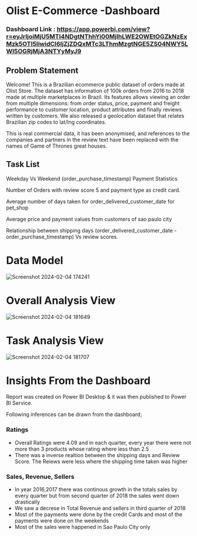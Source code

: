 # Olist E-Commerce -Dashboard

### Dashboard Link : https://app.powerbi.com/view?r=eyJrIjoiMjU5MTI4NDgtNThhYi00MjlhLWE2OWEtOGZkNzExMzk5OTI5IiwidCI6IjZjZDQxMTc3LThmMzgtNGE5ZS04NWY5LWI5OGRjMjA3NTYyMyJ9

## Problem Statement

Welcome! This is a Brazilian ecommerce public dataset of orders made at Olist Store. The dataset has information of 100k orders from 2016 to 2018 made at multiple marketplaces in Brazil. Its features allows viewing an order from multiple dimensions: from order status, price, payment and freight performance to customer location, product attributes and finally reviews written by customers. We also released a geolocation dataset that relates Brazilian zip codes to lat/lng coordinates.

This is real commercial data, it has been anonymised, and references to the companies and partners in the review text have been replaced with the names of Game of Thrones great houses.


## Task List
Weekday Vs Weekend (order_purchase_timestamp) Payment Statistics

Number of Orders with review score 5 and payment type as credit card.

Average number of days taken for order_delivered_customer_date for pet_shop

Average price and payment values from customers of sao paulo city

Relationship between shipping days (order_delivered_customer_date - order_purchase_timestamp) Vs review scores.


# Data Model

![Screenshot 2024-02-04 174241](https://github.com/Ad1tyaBhardwaj19/Olist_Ecommerce_Analysis/assets/158819480/be0eb29d-f53d-4e84-b722-331dff95656c)


 
 # Overall Analysis View

 
![Screenshot 2024-02-04 181649](https://github.com/Ad1tyaBhardwaj19/Olist_Ecommerce_Analysis/assets/158819480/dd00a584-c084-451b-9d6e-db45ec5e68b0)


# Task Analysis View

![Screenshot 2024-02-04 181707](https://github.com/Ad1tyaBhardwaj19/Olist_Ecommerce_Analysis/assets/158819480/652d3507-8442-4bbc-96c7-1dbd5b53e95d)



# Insights From the Dashboard 

Report was created on Power BI Desktop & it was then published to Power BI Service.

Following inferences can be drawn from the dashboard;

###  Ratings
 - Overall Ratings were 4.09 and in each quarter, every year there were not more than 3 products whose rating where less than 2.5
 - There was a inverse realtion between the shipping days and Review Score. The Reiews were less where the shipping time taken was higher 

### Sales, Revenue, Sellers
- In year 2016,2017 there was continous growth in the totals sales by every quarter but from second quarter of 2018 the sales went down drastically
- We saw a decrese in Total Revenue and sellers in third quarter of 2018 
- Most of the payments were done by the credit Cards and most of the payments were done on the weekends 
- Most of the sales were happened in Sao Paulo City only 


